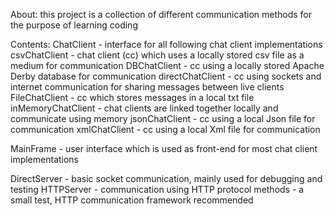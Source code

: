About:
this project is a collection of different communication methods for the purpose of learning coding

Contents:
ChatClient - interface for all following chat client implementations
csvChatClient - chat client (cc) which uses a locally stored csv file as a medium for communication
DBChatClient - cc using a locally stored Apache Derby database for communication
directChatClient - cc using sockets and internet communication for sharing messages between live clients
FileChatClient - cc which stores messages in a local txt file
inMemoryChatClient - chat clients are linked together locally and communicate using memory
jsonChatClient - cc using a local Json file for communication
xmlChatClient - cc using a local Xml file for communication

MainFrame - user interface which is used as front-end for most chat client implementations

DirectServer - basic socket communication, mainly used for debugging and testing
HTTPServer - communication using HTTP protocol methods - a small test, HTTP communication framework recommended